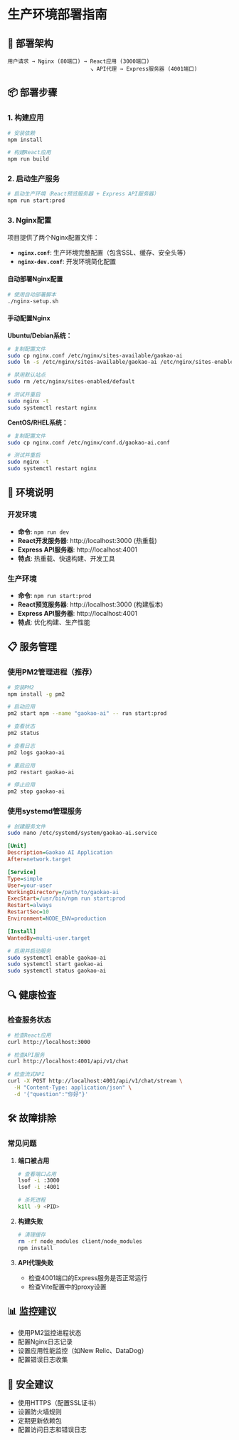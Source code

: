 # 生产环境部署指南

## 🚀 部署架构

```
用户请求 → Nginx (80端口) → React应用 (3000端口)
                          ↘ API代理 → Express服务器 (4001端口)
```

## 📦 部署步骤

### 1. 构建应用
```bash
# 安装依赖
npm install

# 构建React应用
npm run build
```

### 2. 启动生产服务
```bash
# 启动生产环境（React预览服务器 + Express API服务器）
npm run start:prod
```

### 3. Nginx配置

项目提供了两个Nginx配置文件：

- **`nginx.conf`**: 生产环境完整配置（包含SSL、缓存、安全头等）
- **`nginx-dev.conf`**: 开发环境简化配置

#### 自动部署Nginx配置

```bash
# 使用自动部署脚本
./nginx-setup.sh
```

#### 手动配置Nginx

**Ubuntu/Debian系统：**
```bash
# 复制配置文件
sudo cp nginx.conf /etc/nginx/sites-available/gaokao-ai
sudo ln -s /etc/nginx/sites-available/gaokao-ai /etc/nginx/sites-enabled/

# 禁用默认站点
sudo rm /etc/nginx/sites-enabled/default

# 测试并重启
sudo nginx -t
sudo systemctl restart nginx
```

**CentOS/RHEL系统：**
```bash
# 复制配置文件
sudo cp nginx.conf /etc/nginx/conf.d/gaokao-ai.conf

# 测试并重启
sudo nginx -t
sudo systemctl restart nginx
```

## 🔧 环境说明

### 开发环境
- **命令**: `npm run dev`
- **React开发服务器**: http://localhost:3000 (热重载)
- **Express API服务器**: http://localhost:4001
- **特点**: 热重载、快速构建、开发工具

### 生产环境
- **命令**: `npm run start:prod`
- **React预览服务器**: http://localhost:3000 (构建版本)
- **Express API服务器**: http://localhost:4001
- **特点**: 优化构建、生产性能

## 📋 服务管理

### 使用PM2管理进程（推荐）
```bash
# 安装PM2
npm install -g pm2

# 启动应用
pm2 start npm --name "gaokao-ai" -- run start:prod

# 查看状态
pm2 status

# 查看日志
pm2 logs gaokao-ai

# 重启应用
pm2 restart gaokao-ai

# 停止应用
pm2 stop gaokao-ai
```

### 使用systemd管理服务
```bash
# 创建服务文件
sudo nano /etc/systemd/system/gaokao-ai.service
```

```ini
[Unit]
Description=Gaokao AI Application
After=network.target

[Service]
Type=simple
User=your-user
WorkingDirectory=/path/to/gaokao-ai
ExecStart=/usr/bin/npm run start:prod
Restart=always
RestartSec=10
Environment=NODE_ENV=production

[Install]
WantedBy=multi-user.target
```

```bash
# 启用并启动服务
sudo systemctl enable gaokao-ai
sudo systemctl start gaokao-ai
sudo systemctl status gaokao-ai
```

## 🔍 健康检查

### 检查服务状态
```bash
# 检查React应用
curl http://localhost:3000

# 检查API服务
curl http://localhost:4001/api/v1/chat

# 检查流式API
curl -X POST http://localhost:4001/api/v1/chat/stream \
  -H "Content-Type: application/json" \
  -d '{"question":"你好"}'
```

## 🛠 故障排除

### 常见问题

1. **端口被占用**
   ```bash
   # 查看端口占用
   lsof -i :3000
   lsof -i :4001
   
   # 杀死进程
   kill -9 <PID>
   ```

2. **构建失败**
   ```bash
   # 清理缓存
   rm -rf node_modules client/node_modules
   npm install
   ```

3. **API代理失败**
   - 检查4001端口的Express服务是否正常运行
   - 检查Vite配置中的proxy设置

## 📊 监控建议

- 使用PM2监控进程状态
- 配置Nginx日志记录
- 设置应用性能监控（如New Relic、DataDog）
- 配置错误日志收集

## 🔐 安全建议

- 使用HTTPS（配置SSL证书）
- 设置防火墙规则
- 定期更新依赖包
- 配置访问日志和错误日志
